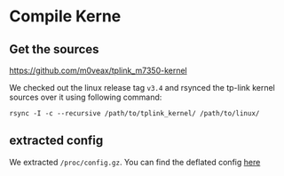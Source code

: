 # Compile Kerne

## Get the sources

https://github.com/m0veax/tplink_m7350-kernel

We checked out the linux release tag `v3.4` and rsynced the tp-link kernel sources over it using following command:

```
rsync -I -c --recursive /path/to/tplink_kernel/ /path/to/linux/
```

## extracted config

We extracted `/proc/config.gz`. You can find the deflated config [here](config)
